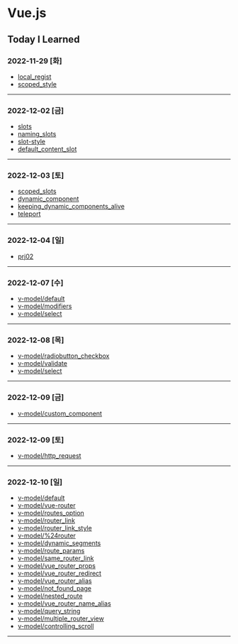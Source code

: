 # Vue.js

## Today I Learned

### 2022-11-29 [화]
- [local_regist](https://github.com/Jungsangjin0/til/blob/master/vue/component/02.local_regist.md)
- [scoped_style](https://github.com/Jungsangjin0/til/edit/master/vue/style/scoped_styles.md)
***
### 2022-12-02 [금]
- [slots](https://github.com/Jungsangjin0/Today_I_Learned/blob/master/vue/slots/slots.md)
- [naming_slots](https://github.com/Jungsangjin0/Today_I_Learned/blob/master/vue/slots/naming_slots.md)
- [slot-style](https://github.com/Jungsangjin0/Today_I_Learned/tree/master/vue/slots/slot_style.md)
- [default_content_slot](https://github.com/Jungsangjin0/Today_I_Learned/blob/master/vue/slots/default_content_slot.md)
***
### 2022-12-03 [토]
- [scoped_slots](https://github.com/Jungsangjin0/Today_I_Learned/blob/master/vue/slots/scoped_slots.md)
- [dynamic_component](https://github.com/xxx-sj/Today_I_Learned/blob/master/vue/component/dynamic_components.md)
- [keeping_dynamic_components_alive](https://github.com/xxx-sj/Today_I_Learned/blob/master/vue/dynamic_components/keeping_dynamic_components_alive.md)
- [teleport](https://github.com/xxx-sj/Today_I_Learned/blob/master/vue/teleport/teleport.md)
* * *
### 2022-12-04 [일]
- [prj02](https://github.com/xxx-sj/Today_I_Learned/tree/master/vue/prj2/resource_app)
* * *
### 2022-12-07 [수]
- [v-model/default](https://github.com/xxx-sj/Today_I_Learned/blob/master/vue/v-model/default.md)
- [v-model/modifiers](https://github.com/xxx-sj/Today_I_Learned/blob/master/vue/v-model/modifiers.md)
- [v-model/select](https://github.com/xxx-sj/Today_I_Learned/blob/master/vue/v-model/select.md)
* * *
### 2022-12-08 [목]
- [v-model/radiobutton_checkbox](https://github.com/xxx-sj/Today_I_Learned/blob/master/vue/v-model/radiobutton_checkbox.md)
- [v-model/validate](https://github.com/xxx-sj/Today_I_Learned/blob/master/vue/v-model/validate.md)
- [v-model/select](https://github.com/xxx-sj/Today_I_Learned/blob/master/vue/v-model/select.md)
* * *
### 2022-12-09 [금]
- [v-model/custom_component](https://github.com/xxx-sj/Today_I_Learned/blob/master/vue/v-model/custom_component.md)
* * *
### 2022-12-09 [토]
- [v-model/http_request](https://github.com/xxx-sj/Today_I_Learned/tree/master/vue/http)
* * *
### 2022-12-10 [일]
- [v-model/default](https://github.com/xxx-sj/Today_I_Learned/blob/master/vue/vue_router/default.md)
- [v-model/vue-router](https://github.com/xxx-sj/Today_I_Learned/blob/master/vue/vue_router/vue-router.md)
- [v-model/routes_option](https://github.com/xxx-sj/Today_I_Learned/blob/master/vue/vue_router/routes_option.md)
- [v-model/router_link](https://github.com/xxx-sj/Today_I_Learned/blob/master/vue/vue_router/router_link.md)
- [v-model/router_link_style](https://github.com/xxx-sj/Today_I_Learned/blob/master/vue/vue_router/router_link_style.md)
- [v-model/%24router](https://github.com/xxx-sj/Today_I_Learned/blob/master/vue/vue_router/%24router.md)
- [v-model/dynamic_segments](https://github.com/xxx-sj/Today_I_Learned/blob/master/vue/vue_router/dynamic_segments.md)
- [v-model/route_params](https://github.com/xxx-sj/Today_I_Learned/blob/master/vue/vue_router/route_params.md)
- [v-model/same_router_link](https://github.com/xxx-sj/Today_I_Learned/blob/master/vue/vue_router/same_router_link.md)
- [v-model/vue_router_props](https://github.com/xxx-sj/Today_I_Learned/blob/master/vue/vue_router/vue_router_props.md)
- [v-model/vue_router_redirect](https://github.com/xxx-sj/Today_I_Learned/blob/master/vue/vue_router/vue_router_redirect.md)
- [v-model/vue_router_alias](https://github.com/xxx-sj/Today_I_Learned/blob/master/vue/vue_router/vue_router_alias.md)
- [v-model/not_found_page](https://github.com/xxx-sj/Today_I_Learned/blob/master/vue/vue_router/not_found_page.md)
- [v-model/nested_route](https://github.com/xxx-sj/Today_I_Learned/blob/master/vue/vue_router/nested_route.md)
- [v-model/vue_router_name_alias](https://github.com/xxx-sj/Today_I_Learned/blob/master/vue/vue_router/vue_router_name_alias.md)
- [v-model/query_string](https://github.com/xxx-sj/Today_I_Learned/blob/master/vue/vue_router/query_string.md)
- [v-model/multiple_router_view](https://github.com/xxx-sj/Today_I_Learned/blob/master/vue/vue_router/multiple_router_view.md)
- [v-model/controlling_scroll](https://github.com/xxx-sj/Today_I_Learned/blob/master/vue/vue_router/controlling_scroll.md)
* * *
